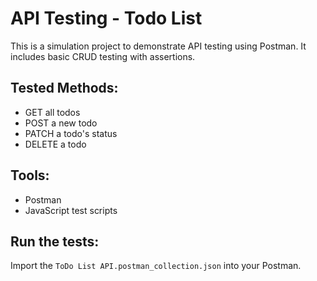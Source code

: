 # API Testing - Todo List

This is a simulation project to demonstrate API testing using Postman. It includes basic CRUD testing with assertions.

## Tested Methods:
- GET all todos
- POST a new todo
- PATCH a todo's status
- DELETE a todo

## Tools:
- Postman
- JavaScript test scripts

## Run the tests:
Import the `ToDo List API.postman_collection.json` into your Postman.

